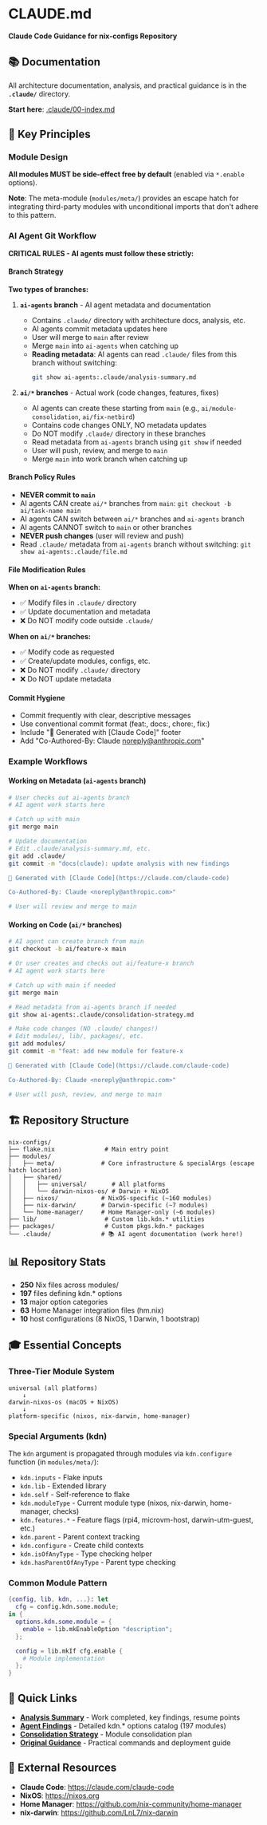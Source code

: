 # CLAUDE.md

**Claude Code Guidance for nix-configs Repository**

## 📚 Documentation

All architecture documentation, analysis, and practical guidance is in the **`.claude/`** directory.

**Start here**: [.claude/00-index.md](.claude/00-index.md)

## 🎯 Key Principles

### Module Design
**All modules MUST be side-effect free by default** (enabled via `*.enable` options).

**Note**: The meta-module (`modules/meta/`) provides an escape hatch for integrating third-party modules with unconditional imports that don't adhere to this pattern.

### AI Agent Git Workflow

**CRITICAL RULES - AI agents must follow these strictly:**

#### Branch Strategy

**Two types of branches:**

1. **`ai-agents` branch** - AI agent metadata and documentation
   - Contains `.claude/` directory with architecture docs, analysis, etc.
   - AI agents commit metadata updates here
   - User will merge to `main` after review
   - Merge `main` into `ai-agents` when catching up
   - **Reading metadata**: AI agents can read `.claude/` files from this branch without switching:
     ```bash
     git show ai-agents:.claude/analysis-summary.md
     ```

2. **`ai/*` branches** - Actual work (code changes, features, fixes)
   - AI agents can create these starting from `main` (e.g., `ai/module-consolidation`, `ai/fix-netbird`)
   - Contains code changes ONLY, NO metadata updates
   - Do NOT modify `.claude/` directory in these branches
   - Read metadata from `ai-agents` branch using `git show` if needed
   - User will push, review, and merge to `main`
   - Merge `main` into work branch when catching up

#### Branch Policy Rules

- **NEVER commit to `main`**
- AI agents CAN create `ai/*` branches from `main`: `git checkout -b ai/task-name main`
- AI agents CAN switch between `ai/*` branches and `ai-agents` branch
- AI agents CANNOT switch to `main` or other branches
- **NEVER push changes** (user will review and push)
- Read `.claude/` metadata from `ai-agents` branch without switching: `git show ai-agents:.claude/file.md`

#### File Modification Rules

**When on `ai-agents` branch:**
- ✅ Modify files in `.claude/` directory
- ✅ Update documentation and metadata
- ❌ Do NOT modify code outside `.claude/`

**When on `ai/*` branches:**
- ✅ Modify code as requested
- ✅ Create/update modules, configs, etc.
- ❌ Do NOT modify `.claude/` directory
- ❌ Do NOT update metadata

#### Commit Hygiene

- Commit frequently with clear, descriptive messages
- Use conventional commit format (feat:, docs:, chore:, fix:)
- Include "🤖 Generated with [Claude Code]" footer
- Add "Co-Authored-By: Claude <noreply@anthropic.com>"

### Example Workflows

#### Working on Metadata (`ai-agents` branch)
```bash
# User checks out ai-agents branch
# AI agent work starts here

# Catch up with main
git merge main

# Update documentation
# Edit .claude/analysis-summary.md, etc.
git add .claude/
git commit -m "docs(claude): update analysis with new findings

🤖 Generated with [Claude Code](https://claude.com/claude-code)

Co-Authored-By: Claude <noreply@anthropic.com>"

# User will review and merge to main
```

#### Working on Code (`ai/*` branches)
```bash
# AI agent can create branch from main
git checkout -b ai/feature-x main

# Or user creates and checks out ai/feature-x branch
# AI agent work starts here

# Catch up with main if needed
git merge main

# Read metadata from ai-agents branch if needed
git show ai-agents:.claude/consolidation-strategy.md

# Make code changes (NO .claude/ changes!)
# Edit modules/, lib/, packages/, etc.
git add modules/
git commit -m "feat: add new module for feature-x

🤖 Generated with [Claude Code](https://claude.com/claude-code)

Co-Authored-By: Claude <noreply@anthropic.com>"

# User will push, review, and merge to main
```

## 🏗️ Repository Structure

```
nix-configs/
├── flake.nix              # Main entry point
├── modules/
│   ├── meta/             # Core infrastructure & specialArgs (escape hatch location)
│   ├── shared/
│   │   ├── universal/       # All platforms
│   │   └── darwin-nixos-os/ # Darwin + NixOS
│   ├── nixos/            # NixOS-specific (~160 modules)
│   ├── nix-darwin/       # Darwin-specific (~7 modules)
│   └── home-manager/     # Home Manager-only (~6 modules)
├── lib/                   # Custom lib.kdn.* utilities
├── packages/              # Custom pkgs.kdn.* packages
└── .claude/              # 📚 AI agent documentation (work here!)
```

## 📊 Repository Stats

- **250** Nix files across modules/
- **197** files defining kdn.* options
- **13** major option categories
- **63** Home Manager integration files (hm.nix)
- **10** host configurations (8 NixOS, 1 Darwin, 1 bootstrap)

## 🎓 Essential Concepts

### Three-Tier Module System
```
universal (all platforms)
    ↓
darwin-nixos-os (macOS + NixOS)
    ↓
platform-specific (nixos, nix-darwin, home-manager)
```

### Special Arguments (kdn)
The `kdn` argument is propagated through modules via `kdn.configure` function (in `modules/meta/`):
- `kdn.inputs` - Flake inputs
- `kdn.lib` - Extended library
- `kdn.self` - Self-reference to flake
- `kdn.moduleType` - Current module type (nixos, nix-darwin, home-manager, checks)
- `kdn.features.*` - Feature flags (rpi4, microvm-host, darwin-utm-guest, etc.)
- `kdn.parent` - Parent context tracking
- `kdn.configure` - Create child contexts
- `kdn.isOfAnyType` - Type checking helper
- `kdn.hasParentOfAnyType` - Parent type checking

### Common Module Pattern
```nix
{config, lib, kdn, ...}: let
  cfg = config.kdn.some.module;
in {
  options.kdn.some.module = {
    enable = lib.mkEnableOption "description";
  };

  config = lib.mkIf cfg.enable {
    # Module implementation
  };
}
```

## 📖 Quick Links

- **[Analysis Summary](.claude/analysis-summary.md)** - Work completed, key findings, resume points
- **[Agent Findings](.claude/agent-findings.md)** - Detailed kdn.* options catalog (197 modules)
- **[Consolidation Strategy](.claude/consolidation-strategy.md)** - Module consolidation plan
- **[Original Guidance](.claude/original-guidance.md)** - Practical commands and deployment guide

## 🔗 External Resources

- **Claude Code**: https://claude.com/claude-code
- **NixOS**: https://nixos.org
- **Home Manager**: https://github.com/nix-community/home-manager
- **nix-darwin**: https://github.com/LnL7/nix-darwin
